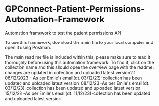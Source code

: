 # GPConnect-Patient-Permissions-Automation-Framework
Automation framework to test the patient permissions API

To use this framework, download the main file to your local computer and open it using Postman.

The main read me file is included within this, please make sure to read it thoroughly before using this automation framework. To find it, click on the collection name and this should open the overview page with the readme.
changes are updated in collection and uploaded latest version2.1
06/12/2023 - As per Emile's email(dt. 03/12/23)-collection has been updated and uploaded latest version.
08/12/23 -As per Emile's email(dt. 03/12/23)-collection has been updated and uploaded latest version.
15/12/23 -As per Emile's email(dt. 11/12/23)-collection has been updated and uploaded latest version.
